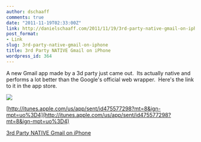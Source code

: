 ```yaml
---
author: dschaaff
comments: true
date: "2011-11-19T02:33:00Z"
link: http://danielschaaff.com/2011/11/19/3rd-party-native-gmail-on-iphone/
post_format:
- Link
slug: 3rd-party-native-gmail-on-iphone
title: 3rd Party NATIVE Gmail on iPhone
wordpress_id: 364
---
```


A new Gmail app made by a 3d party just came out.  Its actually native and performs a lot better than the Google's official web wrapper.  Here's the link to it in the app store.

![](http://cdn1.sbnation.com/entry_photo_images/2301866/screenshot1_gallery_post.png)

[http://itunes.apple.com/us/app/sent/id475577298?mt=8&ign-mpt=uo%3D4](http://itunes.apple.com/us/app/sent/id475577298?mt=8&ign-mpt=uo%3D4)


[3rd Party NATIVE Gmail on iPhone](http://thenextweb.com/apps/2011/11/19/sent-is-the-amazing-gmail-app-for-iphone-that-google-should-have-made/)
